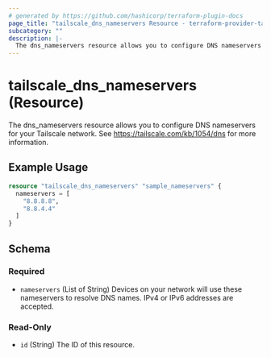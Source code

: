 ```yaml
---
# generated by https://github.com/hashicorp/terraform-plugin-docs
page_title: "tailscale_dns_nameservers Resource - terraform-provider-tailscale"
subcategory: ""
description: |-
  The dns_nameservers resource allows you to configure DNS nameservers for your Tailscale network. See https://tailscale.com/kb/1054/dns for more information.
---
```


# tailscale_dns_nameservers (Resource)

The dns_nameservers resource allows you to configure DNS nameservers for your Tailscale network. See https://tailscale.com/kb/1054/dns for more information.

## Example Usage

```terraform
resource "tailscale_dns_nameservers" "sample_nameservers" {
  nameservers = [
    "8.8.8.8",
    "8.8.4.4"
  ]
}
```

<!-- schema generated by tfplugindocs -->
## Schema

### Required

- `nameservers` (List of String) Devices on your network will use these nameservers to resolve DNS names. IPv4 or IPv6 addresses are accepted.

### Read-Only

- `id` (String) The ID of this resource.


